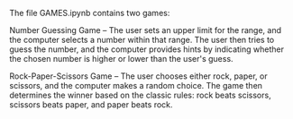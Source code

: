 The file GAMES.ipynb contains two games:

Number Guessing Game – The user sets an upper limit for the range, and the computer selects a number within that range. The user then tries to guess the number, and the computer provides hints by indicating whether the chosen number is higher or lower than the user's guess.

Rock-Paper-Scissors Game – The user chooses either rock, paper, or scissors, and the computer makes a random choice. The game then determines the winner based on the classic rules: rock beats scissors, scissors beats paper, and paper beats rock.

